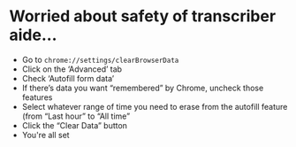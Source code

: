 # Worried about safety of transcriber aide…

- Go to `chrome://settings/clearBrowserData`
- Click on the ‘Advanced’ tab
- Check ‘Autofill form data’ 
- If there’s data you want “remembered”  by Chrome, uncheck those features
- Select whatever range of time you need to erase from the autofill feature (from “Last hour” to “All time”
- Click the “Clear Data” button
- You're all set
